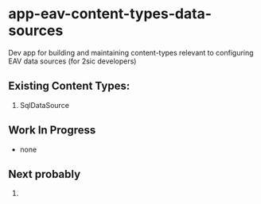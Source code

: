 # app-eav-content-types-data-sources

Dev app for building and maintaining content-types relevant to configuring EAV data sources (for 2sic developers)

## Existing Content Types:
1. SqlDataSource


## Work In Progress
* none


## Next probably
1. 